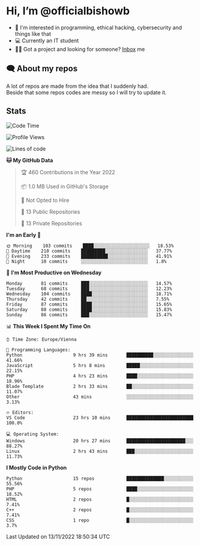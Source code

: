 # Hi, I’m @officialbishowb

- 👀 I'm interested in programming, ethical hacking, cybersecurity and things like that
- 💻 Currently an IT student
- 👩‍💻 Got a project and looking for someone? [Inbox](https://t.me/officialbishowb) me

## 🗨 About my repos
<p>A lot of repos are made from the idea that I suddenly had.<br>
Beside that some repos codes are messy so I will try to update it.</p>

## Stats
<!--START_SECTION:waka-->
![Code Time](http://img.shields.io/badge/Code%20Time-396%20hrs%2045%20mins-blue)

![Profile Views](http://img.shields.io/badge/Profile%20Views-0-blue)

![Lines of code](https://img.shields.io/badge/From%20Hello%20World%20I%27ve%20Written-742%20Thousand%20lines%20of%20code-blue)

**🐱 My GitHub Data** 

> 🏆 460 Contributions in the Year 2022
 > 
> 📦 1.0 MB Used in GitHub's Storage 
 > 
> 🚫 Not Opted to Hire
 > 
> 📜 13 Public Repositories 
 > 
> 🔑 13 Private Repositories  
 > 
**I'm an Early 🐤** 

```text
🌞 Morning    103 commits    ████░░░░░░░░░░░░░░░░░░░░░   18.53% 
🌆 Daytime    210 commits    █████████░░░░░░░░░░░░░░░░   37.77% 
🌃 Evening    233 commits    ██████████░░░░░░░░░░░░░░░   41.91% 
🌙 Night      10 commits     ░░░░░░░░░░░░░░░░░░░░░░░░░   1.8%

```
📅 **I'm Most Productive on Wednesday** 

```text
Monday       81 commits     ███░░░░░░░░░░░░░░░░░░░░░░   14.57% 
Tuesday      68 commits     ███░░░░░░░░░░░░░░░░░░░░░░   12.23% 
Wednesday    104 commits    ████░░░░░░░░░░░░░░░░░░░░░   18.71% 
Thursday     42 commits     ██░░░░░░░░░░░░░░░░░░░░░░░   7.55% 
Friday       87 commits     ████░░░░░░░░░░░░░░░░░░░░░   15.65% 
Saturday     88 commits     ████░░░░░░░░░░░░░░░░░░░░░   15.83% 
Sunday       86 commits     ███░░░░░░░░░░░░░░░░░░░░░░   15.47%

```


📊 **This Week I Spent My Time On** 

```text
⌚︎ Time Zone: Europe/Vienna

💬 Programming Languages: 
Python                   9 hrs 39 mins       ██████████░░░░░░░░░░░░░░░   41.66% 
JavaScript               5 hrs 8 mins        █████░░░░░░░░░░░░░░░░░░░░   22.15% 
PHP                      4 hrs 23 mins       ████░░░░░░░░░░░░░░░░░░░░░   18.96% 
Blade Template           2 hrs 33 mins       ██░░░░░░░░░░░░░░░░░░░░░░░   11.07% 
Other                    43 mins             ░░░░░░░░░░░░░░░░░░░░░░░░░   3.13%

🔥 Editors: 
VS Code                  23 hrs 10 mins      █████████████████████████   100.0%

💻 Operating System: 
Windows                  20 hrs 27 mins      ██████████████████████░░░   88.27% 
Linux                    2 hrs 43 mins       ███░░░░░░░░░░░░░░░░░░░░░░   11.73%

```

**I Mostly Code in Python** 

```text
Python                   15 repos            ██████████████░░░░░░░░░░░   55.56% 
PHP                      5 repos             ████░░░░░░░░░░░░░░░░░░░░░   18.52% 
HTML                     2 repos             █░░░░░░░░░░░░░░░░░░░░░░░░   7.41% 
C++                      2 repos             █░░░░░░░░░░░░░░░░░░░░░░░░   7.41% 
CSS                      1 repo              █░░░░░░░░░░░░░░░░░░░░░░░░   3.7%

```



 Last Updated on 13/11/2022 18:50:34 UTC
<!--END_SECTION:waka-->
 

<!---
officialbishowb/officialbishowb is a ✨ special ✨ repository because its `README.md` (this file) appears on your GitHub profile.
You can click the Preview link to take a look at your changes.
--->
